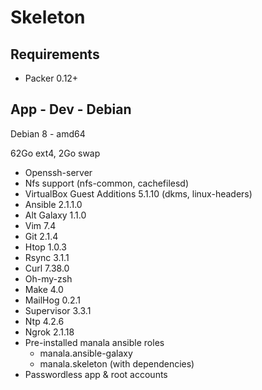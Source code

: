 # Skeleton

## Requirements

* Packer 0.12+

## App - Dev - Debian

Debian 8 - amd64

62Go ext4, 2Go swap

* Openssh-server
* Nfs support (nfs-common, cachefilesd)
* VirtualBox Guest Additions 5.1.10 (dkms, linux-headers)
* Ansible 2.1.1.0
* Alt Galaxy 1.1.0
* Vim 7.4
* Git 2.1.4
* Htop 1.0.3
* Rsync 3.1.1
* Curl 7.38.0
* Oh-my-zsh
* Make 4.0
* MailHog 0.2.1
* Supervisor 3.3.1
* Ntp 4.2.6
* Ngrok 2.1.18
* Pre-installed manala ansible roles
  * manala.ansible-galaxy
  * manala.skeleton (with dependencies)
* Passwordless app & root accounts
